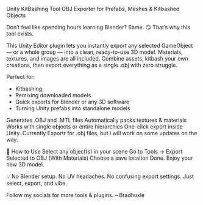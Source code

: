 Unity KitBashing Tool
OBJ Exporter for Prefabs, Meshes & Kitbashed Objects

Don’t feel like spending hours learning Blender? Same. 😏
That’s why this tool exists.

This Unity Editor plugin lets you instantly export any selected GameObject — or a whole group — into a clean, ready-to-use 3D model. Materials, textures, and images are all included. Combine assets, kitbash your own creations, then export everything as a single .obj with zero struggle.


Perfect for:
- Kitbashing
- Remixing downloaded models
- Quick exports for Blender or any 3D software
- Turning Unity prefabs into standalone models

Generates .OBJ and .MTL files
Automatically packs textures & materials
Works with single objects or entire hierarchies
One-click export inside Unity. Currently Exportr for .obj files, but i will work on some updates on the way.

🚀 How to Use
Select any object(s) in your scene
Go to Tools → Export Selected to OBJ (With Materials)
Choose a save location
Done. Enjoy your new 3D model.

💡 No Blender setup. No UV headaches. No confusing export settings.
Just select, export, and vibe.

Follow my socials for more tools & plugins.
– Bradhuxle
